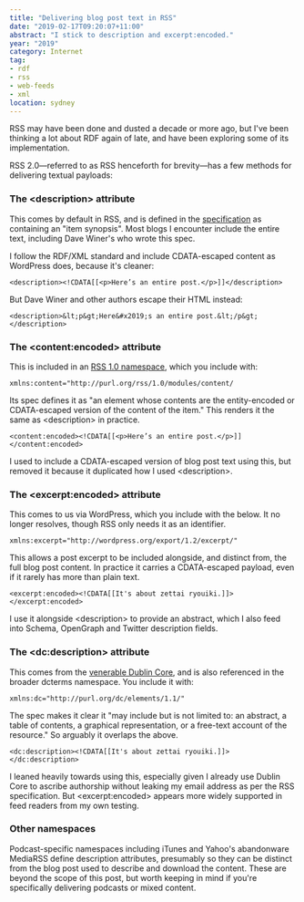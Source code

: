 ```yaml
---
title: "Delivering blog post text in RSS"
date: "2019-02-17T09:20:07+11:00"
abstract: "I stick to description and excerpt:encoded."
year: "2019"
category: Internet
tag:
- rdf
- rss
- web-feeds
- xml
location: sydney
---
```

RSS may have been done and dusted a decade or more ago, but I've been thinking a lot about RDF again of late, and have been exploring some of its implementation. 

RSS 2.0—referred to as RSS henceforth for brevity—has a few methods for delivering textual payloads:

### The &lt;description&gt; attribute

This comes by default in RSS, and is defined in the [specification] as containing an "item synopsis". Most blogs I encounter include the entire text, including Dave Winer's who wrote this spec.

I follow the RDF/XML standard and include CDATA-escaped content as WordPress does, because it's cleaner:

    <description><!CDATA[[<p>Here’s an entire post.</p>]]</description>

But Dave Winer and other authors escape their HTML instead:

    <description>&lt;p&gt;Here&#x2019;s an entire post.&lt;/p&gt;</description>

### The &lt;content:encoded&gt; attribute

This is included in an [RSS 1.0 namespace], which you include with:

    xmlns:content="http://purl.org/rss/1.0/modules/content/

Its spec defines it as "an element whose contents are the entity-encoded or CDATA-escaped version of the content of the item." This renders it the same as &lt;description&gt; in practice.

    <content:encoded><!CDATA[[<p>Here’s an entire post.</p>]]</content:encoded>

I used to include a CDATA-escaped version of blog post text using this, but removed it because it duplicated how I used &lt;description&gt;.

### The &lt;excerpt:encoded&gt; attribute

This comes to us via WordPress, which you include with the below. It no longer resolves, though RSS only needs it as an identifier.

    xmlns:excerpt="http://wordpress.org/export/1.2/excerpt/"

This allows a post excerpt to be included alongside, and distinct from, the full blog post content. In practice it carries a CDATA-escaped payload, even if it rarely has more than plain text.

    <excerpt:encoded><!CDATA[[It's about zettai ryouiki.]]></excerpt:encoded>

I use it alongside &lt;description&gt; to provide an abstract, which I also feed into Schema, OpenGraph and Twitter description fields.


### The &lt;dc:description&gt; attribute

This comes from the [venerable Dublin Core], and is also referenced in the broader dcterms namespace. You include it with:

    xmlns:dc="http://purl.org/dc/elements/1.1/"

The spec makes it clear it "may include but is not limited to: an abstract, a table of contents, a graphical representation, or a free-text account of the resource." So arguably it overlaps the above.

    <dc:description><!CDATA[[It's about zettai ryouiki.]]></dc:description>

I leaned heavily towards using this, especially given I already use Dublin Core to ascribe authorship without leaking my email address as per the RSS specification. But &lt;excerpt:encoded&gt; appears more widely supported in feed readers from my own testing.


### Other namespaces

Podcast-specific namespaces including iTunes and Yahoo's abandonware MediaRSS define description attributes, presumably so they can be distinct from the blog post used to describe and download the content. These are beyond the scope of this post, but worth keeping in mind if you're specifically delivering podcasts or mixed content.

[specification]: https://cyber.harvard.edu/rss/rss.html 
[RSS 1.0 namespace]: http://web.resource.org/rss/1.0/modules/content/
[venerable Dublin Core]: http://www.dublincore.org/documents/dcmi-terms/#elements-description

